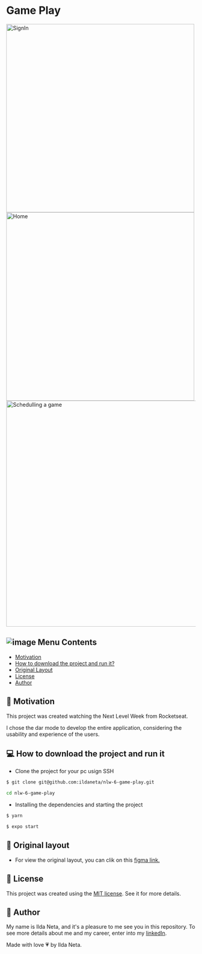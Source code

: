 # Game Play

<img width="500" alt="SignIn" src="https://user-images.githubusercontent.com/21963291/123958738-c8ef4800-d983-11eb-9f01-9b6d01bd8605.png">

<img width="500" alt="Home" src="https://user-images.githubusercontent.com/21963291/123958752-cdb3fc00-d983-11eb-927f-cd4914e3fd74.png">

<img width="600" alt="Schedulling a game" src="https://user-images.githubusercontent.com/21963291/123958758-d0165600-d983-11eb-9732-6522933727c1.png">

## ![image](https://user-images.githubusercontent.com/21963291/85338764-45ba2d00-b4b9-11ea-921a-d15eb692b2ea.png) Menu Contents

- [Motivation](#pushpin-motivation)
- [How to download the project and run it?](#computer-how-to-download-the-project-and-run-it)
- [Original Layout](#page_with_curl-original-layout)
- [License](#scroll-license)
- [Author](#pencil-author)

## :pushpin: Motivation

This project was created watching the Next Level Week from Rocketseat.

I chose the dar mode to develop the entire application, considering the usability and experience of the users.

## :computer: How to download the project and run it

- Clone the project for your pc usign SSH

```bash
$ git clone git@github.com:ildaneta/nlw-6-game-play.git

cd nlw-6-game-play
```

- Installing the dependencies and starting the project

```bash
$ yarn

$ expo start
```

## :page_with_curl: Original layout

- For view the original layout, you can clik on this [figma link.](<https://www.figma.com/file/h6qIOUQHTnt8pH07JmbRok/GamePlay---NLW-Together-(Copy)?node-id=58913%3A83>)

## :scroll: License

This project was created using the [MIT license](https://github.com/ildaneta/nlw-6-game-play/blob/main/LICENSE). See it for more details.

## :pencil: Author

My name is Ilda Neta, and it's a pleasure to me see you in this repository.
To see more details about me and my career, enter into my [linkedIn](https://www.linkedin.com/in/ildaneta/).

Made with love :heartpulse: by Ilda Neta.
